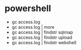 # powershell

- gc access.log
- gc access.log | more
- gc access.log | findstr sqlmap
- gc access.log | findstr upload
- gc access.log | findstr webshell
